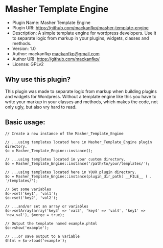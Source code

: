 Masher Template Engine
================================

* Plugin Name: Masher Template Engine
* Plugin URI: https://github.com/mackanfkp/masher-template-engine
* Description: A simple template engine for wordpress developers. Use it to separate logic from markup in your plugins, widgets, classes and methods.
* Version: 1.0
* Author: mackanfkp <mackanfkp@gmail.com>
* Author URI: https://github.com/mackanfkp/
* License: GPLv2

Why use this plugin?
--------------------------------
This plugin was made to separate logic from markup when building plugins and widgets for Wordpress. Without a template engine like this you have to write your markup in your classes and methods, which makes the code, not only ugly, but also vry hard to read.


Basic usage:
--------------------------------

	// Create a new instance of the Masher_Template_Engine

	// ...using templates located here in Masher_Template_Engine plugin directory.
	$o = Masher_Template_Engine::instance();

	// ...using templates located in your custom directory.
	$o = Masher_Template_Engine::instance('/path/to/your/templates/');

	// ...using templates located here in YOUR plugin directory.
	$o = Masher_Template_Engine::instance(plugin_dir_path( __FILE__ ) . '/templates/');

	// Set some variables
	$o->set('key1', 'val1');
	$o->set('key2', 'val2');

	// ...and/or set an array or variables
	$o->setArray(array('key3' => 'val3', 'key4' => 'val4', 'key1' => 'new_val'), $merge = true);

	// Output the template named example.phtml
	$o->show('example');

	// ...or save output to a variable
	$html = $o->load('example');

